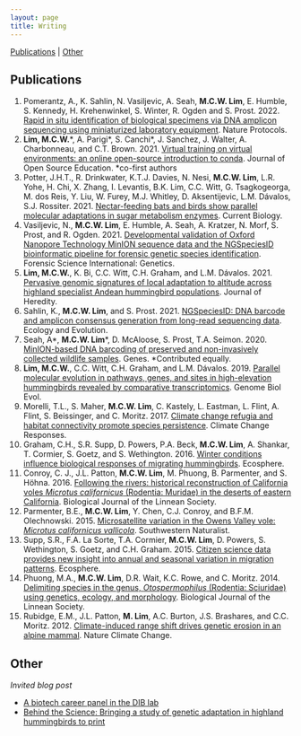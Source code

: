 ```yaml
---
layout: page
title: Writing
---
```


[Publications](#publications) | [Other](#other)

## Publications

1. Pomerantz, A., K. Sahlin, N. Vasiljevic, A. Seah, **M.C.W. Lim**, E. Humble, S. Kennedy, H. Krehenwinkel, S. Winter, R. Ogden and S. Prost. 2022. [Rapid in situ identification of biological specimens via DNA amplicon sequencing using miniaturized laboratory equipment](https://www.nature.com/articles/s41596-022-00682-x). Nature Protocols.
1. **Lim, M.C.W.**\*, A. Parigi\*, S. Canchi\*, J. Sanchez, J. Walter, 
A. Charbonneau, and C.T. Brown.  2021. [Virtual training on virtual 
environments: an online open-source introduction to 
conda](https://doi.org/10.21105/jose.00130). Journal of Open Source 
Education. *co-first authors
1. Potter, J.H.T., R. Drinkwater, K.T.J. Davies, N. Nesi, **M.C.W. Lim**, L.R. Yohe, H. Chi, X. Zhang, I. Levantis, B.K. Lim, C.C. Witt, G. Tsagkogeorga, M. dos Reis, Y. Liu, W. Furey, M.J. Whitley, D. Aksentijevic, L.M. Dávalos, S.J. Rossiter. 2021. [Nectar-feeding bats and birds show parallel molecular adaptations in sugar metabolism enzymes](https://www.sciencedirect.com/science/article/pii/S0960982221011222?dgcid=coauthor). Current Biology.
1. Vasiljevic, N., **M.C.W. Lim**, E. Humble, A. Seah, A. Kratzer, N. Morf, S. Prost, and R. Ogden. 2021. [Developmental validation of Oxford Nanopore Technology MinION sequence data and the NGSpeciesID bioinformatic pipeline for forensic genetic species identification](https://doi.org/10.1016/j.fsigen.2021.102493). Forensic Science International: Genetics.
1. **Lim, M.C.W.**, K. Bi, C.C. Witt, C.H. Graham, and L.M. Dávalos. 2021. [Pervasive genomic signatures of local adaptation to altitude across highland specialist Andean hummingbird populations](https://doi.org/10.1093/jhered/esab008). Journal of Heredity.
1. Sahlin, K., **M.C.W. Lim**, and S. Prost. 2021. [NGSpeciesID: DNA barcode and amplicon consensus generation from long-read sequencing data](https://doi.org/10.1002/ece3.7146). Ecology and Evolution.
1. Seah, A*, **M.C.W. Lim**\*, D. McAloose, S. Prost, T.A. Seimon. 2020. [MinION-based DNA barcoding of preserved and non-invasively collected wildlife samples](https://doi.org/10.3390/genes11040445). Genes. *Contributed equally.
1. **Lim, M.C.W.**, C.C. Witt, C.H. Graham, and L.M. Dávalos. 2019. [Parallel molecular evolution in pathways, genes, and sites in high-elevation hummingbirds revealed by comparative transcriptomics](https://doi.org/10.1093/gbe/evz101). Genome Biol Evol.
1. Morelli, T.L., S. Maher, **M.C.W. Lim**, C. Kastely, L. Eastman, L. Flint, A. Flint, S. Beissinger, and C. Moritz. 2017. [Climate change refugia and habitat connectivity promote species persistence](https://doi.org/10.1186/s40665-017-0036-5). Climate Change Responses.
1. Graham, C.H., S.R. Supp, D. Powers, P.A. Beck, **M.C.W. Lim**, A. Shankar, T. Cormier, S. Goetz, and S. Wethington. 2016. [Winter conditions influence biological responses of migrating hummingbirds](https://esajournals.onlinelibrary.wiley.com/doi/full/10.1002/ecs2.1470). Ecosphere.
1. Conroy, C. J., J.L. Patton, **M.C.W. Lim**, M. Phuong, B. Parmenter, and S. Höhna. 2016. [Following the rivers: historical reconstruction of California voles *Microtus californicus* (Rodentia: Muridae) in the deserts of eastern California](https://academic.oup.com/biolinnean/article/119/1/80/2701676?login=true). Biological Journal of the Linnean Society.
1. Parmenter, B.E., **M.C.W. Lim**, Y. Chen, C.J. Conroy, and B.F.M. Olechnowski. 2015. [Microsatellite variation in the Owens Valley vole: *Microtus californicus vallicola*](https://bioone.org/journals/the-southwestern-naturalist/volume-60/issue-2-3/SWNAT-D-14-0004.1/Microsatellite-variation-in-the-Owens-Valley-Vole-iMicrotus-californicus-vallicola/10.1894/SWNAT-D-14-0004.1.short). Southwestern Naturalist.
1. Supp, S.R., F.A. La Sorte, T.A. Cormier, **M.C.W. Lim**, D. Powers, S. Wethington, S. Goetz, and C.H. Graham. 2015. [Citizen science data provides new insight into annual and seasonal variation in migration patterns](https://esajournals.onlinelibrary.wiley.com/doi/full/10.1890/ES14-00290.1). Ecosphere.
1. Phuong, M.A., **M.C.W. Lim**, D.R. Wait, K.C. Rowe, and C. Moritz. 2014. [Delimiting species in the genus, *Otospermophilus* (Rodentia: Sciuridae) using genetics, ecology, and morphology](https://academic.oup.com/biolinnean/article/113/4/1136/2416020?login=true). Biological Journal of the Linnean Society.
1. Rubidge, E.M., J.L. Patton, **M. Lim**, A.C. Burton, J.S. Brashares, and C.C. Moritz. 2012. [Climate-induced range shift drives genetic erosion in an alpine mammal](https://www.nature.com/articles/nclimate1415). Nature Climate Change.

## Other

*Invited blog post*

- [A biotech career panel in the DIB lab](http://ivory.idyll.org/blog/2021-biotech-career-panel.html)
- [Behind the Science: Bringing a study of genetic adaptation in highland hummingbirds to print](https://blog.theaga.org/behind-the-science-bringing-a-study-of-genetic-adaptation-in-highland-hummingbirds-to-print/)
